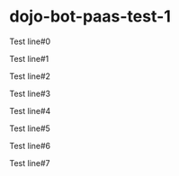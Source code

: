 # dojo-bot-paas-test-1

Test line#0

Test line#1

Test line#2

Test line#3

Test line#4

Test line#5

Test line#6

Test line#7
